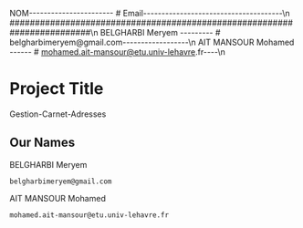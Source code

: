 NOM----------------------- # Email--------------------------------------\n
########################################################################\n
BELGHARBI Meryem --------- # belgharbimeryem@gmail.com------------------\n
AIT MANSOUR Mohamed ------ # mohamed.ait-mansour@etu.univ-lehavre.fr----\n
# Project Title

Gestion-Carnet-Adresses

## Our Names

BELGHARBI Meryem 

```
belgharbimeryem@gmail.com
```
 
AIT MANSOUR Mohamed 

```
mohamed.ait-mansour@etu.univ-lehavre.fr
```